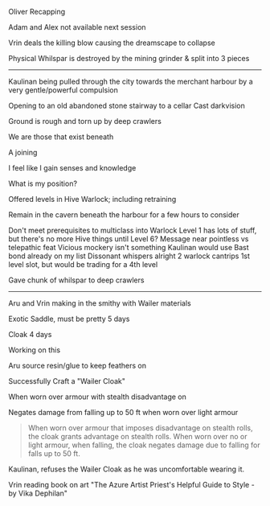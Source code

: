 Oliver Recapping

Adam and Alex not available next session

Vrin deals the killing blow causing the dreamscape to collapse

Physical Whilspar is destroyed by the mining grinder & split into 3 pieces

<hr>

Kaulinan being pulled through the city towards the merchant harbour by a very gentle/powerful compulsion

Opening to an old abandoned stone stairway to a cellar
Cast darkvision

Ground is rough and torn up by deep crawlers

We are those that exist beneath

A joining

I feel like I gain senses and knowledge

What is my position?

Offered levels in Hive Warlock; including retraining

Remain in the cavern beneath the harbour for a few hours to consider

Don't meet prerequisites to multiclass into Warlock
Level 1 has lots of stuff, but there's no more Hive things until Level 6?
Message near pointless vs telepathic feat
Vicious mockery isn't something Kaulinan would use
Bast bond already on my list
Dissonant whispers alright 
2 warlock cantrips
1st level slot, but would be trading for a 4th level

Gave chunk of whilspar to deep crawlers

<hr>

Aru and Vrin making in the smithy with Wailer materials

Exotic Saddle, must be pretty
5 days

Cloak
4 days

Working on this

Aru source resin/glue to keep feathers on

Successfully Craft a "Wailer Cloak"

When worn over armour with stealth disadvantage on 

Negates damage from falling up to 50 ft when worn over light armour 

> When worn over armour that imposes disadvantage on stealth rolls, the cloak grants advantage on stealth rolls.
> When worn over no or light armour, when falling, the cloak negates damage due to falling for falls up to 50 ft.

Kaulinan, refuses the Wailer Cloak as he was uncomfortable wearing it.

Vrin reading book on art
	"The Azure Artist Priest's Helpful Guide to Style - by Vika Dephilan"


